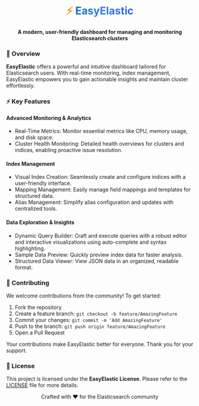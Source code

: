 <p align="center">
  <h1 align="center">
    <span style="color: #F59E0B;">⚡</span>
    <span style="background: linear-gradient(135deg, #006BB4 0%, #3B82F6 100%); -webkit-background-clip: text; -webkit-text-fill-color: transparent;">Easy</span><span style="background: linear-gradient(135deg, #3B82F6 0%, #2563EB 100%); -webkit-background-clip: text; -webkit-text-fill-color: transparent; font-weight: 700;">Elastic</span>
  </h1>
</p>

<h4 align="center">A modern, user-friendly dashboard for managing and monitoring Elasticsearch clusters</h4>




### 🌟 Overview

**EasyElastic** offers a powerful and intuitive dashboard tailored for Elasticsearch users. With real-time monitoring, index management, EasyElastic empowers you to gain actionable insights and maintain cluster effortlessly.


### ⚡ Key Features

####  **Advanced Monitoring & Analytics**
- Real-Time Metrics: Monitor essential metrics like CPU, memory usage, and disk space.
- Cluster Health Monitoring: Detailed health overviews for clusters and indices, enabling proactive issue resolution.

####  **Index Management**
- Visual Index Creation: Seamlessly create and configure indices with a user-friendly interface.
- Mapping Management: Easily manage field mappings and templates for structured data.
- Alias Management: Simplify alias configuration and updates with centralized tools.

####  **Data Exploration & Insights**
- Dynamic Query Builder: Craft and execute queries with a robust editor and interactive visualizations using auto-complete and syntax highlighting.
- Sample Data Preview: Quickly preview index data for faster analysis.
- Structured Data Viewer: View JSON data in an organized, readable format.


### 🤝 Contributing

We welcome contributions from the community! To get started:

1. Fork the repository
2. Create a feature branch: `git checkout -b feature/AmazingFeature`  
3. Commit your changes: `git commit -m 'Add AmazingFeature'`  
4. Push to the branch: `git push origin feature/AmazingFeature`  
5. Open a Pull Request  

Your contributions make EasyElastic better for everyone. Thank you for your support.


### 📝 License

This project is licensed under the **EasyElastic License**. Please refer to the [LICENSE](LICENSE) file for more details.



<p align="center">Crafted with ❤️ for the Elasticsearch community</p>